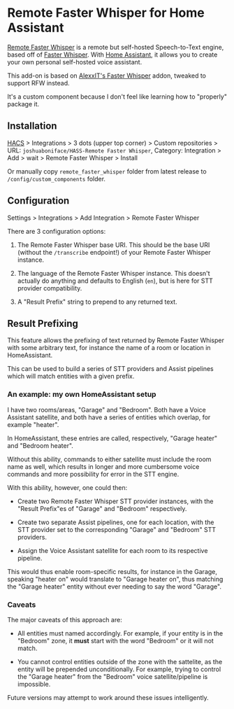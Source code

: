 # Remote Faster Whisper for Home Assistant

[Remote Faster Whisper](https://github.com/joshuaboniface/remote-faster-whisper) is a remote but self-hosted Speech-to-Text engine, based off of [Faster Whisper](https://github.com/guillaumekln/faster-whisper). With [Home Assistant](https://www.home-assistant.io/), it allows you to create your own personal self-hosted voice assistant.

This add-on is based on [AlexxIT's Faster Whisper](https://github.com/AlexxIT/FasterWhisper) addon, tweaked to support RFW instead.

It's a custom component because I don't feel like learning how to "properly" package it.

## Installation

[HACS](https://hacs.xyz/) > Integrations > 3 dots (upper top corner) > Custom repositories > URL: `joshuaboniface/HASS-Remote Faster Whisper`, Category: Integration > Add > wait > Remote Faster Whisper > Install

Or manually copy `remote_faster_whisper` folder from latest release to `/config/custom_components` folder.

## Configuration

Settings > Integrations > Add Integration > Remote Faster Whisper

There are 3 configuration options:

1. The Remote Faster Whisper base URI. This should be the base URI (without the `/transcribe` endpoint!) of your Remote Faster Whisper instance.

2. The language of the Remote Faster Whisper instance. This doesn't actually do anything and defaults to English (`en`), but is here for STT provider compatibility.

3. A "Result Prefix" string to prepend to any returned text.

## Result Prefixing

This feature allows the prefixing of text returned by Remote Faster Whisper with some arbitrary text, for instance the name of a room or location in HomeAssistant.

This can be used to build a series of STT providers and Assist pipelines which will match entities with a given prefix.

### An example: my own HomeAssistant setup

I have two rooms/areas, "Garage" and "Bedroom". Both have a Voice Assistant satellite, and both have a series of entities which overlap, for example "heater".

In HomeAssistant, these entries are called, respectively, "Garage heater" and "Bedroom heater".

Without this ability, commands to either satellite must include the room name as well, which results in longer and more cumbersome voice commands and more possibility for error in the STT engine.

With this ability, however, one could then:

* Create two Remote Faster Whisper STT provider instances, with the "Result Prefix"es of "Garage" and "Bedroom" respectively.

* Create two separate Assist pipelines, one for each location, with the STT provider set to the corresponding "Garage" and "Bedroom" STT providers.

* Assign the Voice Assistant satellite for each room to its respective pipeline.

This would thus enable room-specific results, for instance in the Garage, speaking "heater on" would translate to "Garage heater on", thus matching the "Garage heater" entity without ever needing to say the word "Garage".

### Caveats

The major caveats of this approach are:

* All entities must named accordingly. For example, if your entity is in the "Bedroom" zone, it **must** start with the word "Bedroom" or it will not match.

* You cannot control entities outside of the zone with the sattelite, as the entity will be prepended unconditionally. For example, trying to control the "Garage heater" from the "Bedroom" voice satellite/pipeline is impossible.

Future versions may attempt to work around these issues intelligently.
